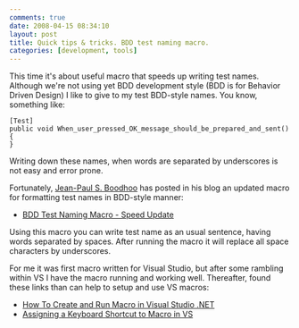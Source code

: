 ```yaml
---
comments: true
date: 2008-04-15 08:34:10
layout: post
title: Quick tips & tricks. BDD test naming macro.
categories: [development, tools]
---
```


This time it's about useful macro that speeds up writing test names. Although we're not using yet BDD development style (BDD is for Behavior Driven Design) I like to give to my test BDD-style names. You know, something like:
    
	[Test]
	public void When_user_pressed_OK_message_should_be_prepared_and_sent()
	{
	}

Writing down these names, when words are separated by underscores is not easy and error prone.

Fortunately, [Jean-Paul S. Boodhoo](http://codebetter.com/blogs/jean-paul_boodhoo/) has posted in his blog an updated macro for formatting test names in BDD-style manner:

  * [BDD Test Naming Macro - Speed Update](http://codebetter.com/blogs/jean-paul_boodhoo/archive/2008/04/14/bdd-test-naming-macro-speed-update.aspx)


Using this macro you can write test name as an usual sentence, having words separated by spaces. After running the macro it will replace all space characters by underscores.

For me it was first macro written for Visual Studio, but after some rambling within VS I have the macro running and working well. Thereafter, found these links than can help to setup and use VS macros:

  * [How To Create and Run Macro in Visual Studio .NET](http://www.helixoft.com/blog/archives/6)
  * [Assigning a Keyboard Shortcut to Macro in VS](http://www.helixoft.com/blog/archives/8)
